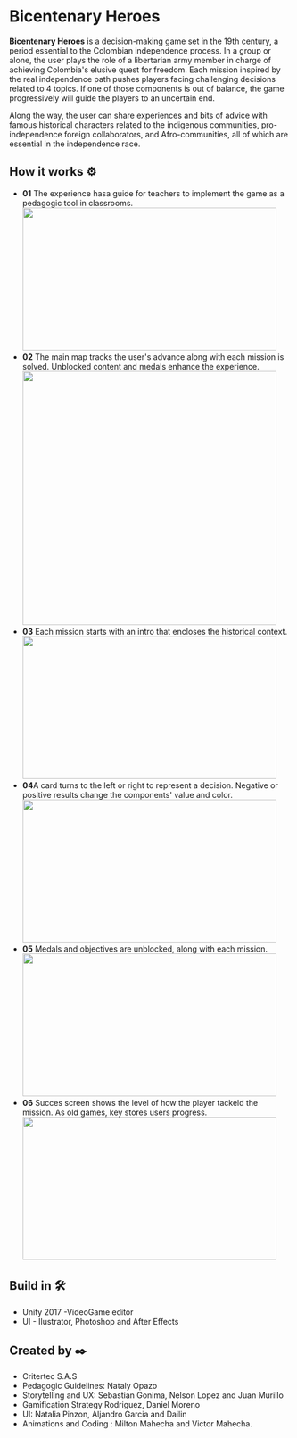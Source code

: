 # Bicentenary Heroes

**Bicentenary Heroes** is a decision-making game set in the 19th century, a period essential to the Colombian independence process. In a group or alone, the user plays the role of a libertarian army member in charge of achieving Colombia's elusive quest for freedom.  Each mission inspired by the real independence path pushes players facing challenging decisions related to 4 topics. If one of those components is out of balance, the game progressively will guide the players to an uncertain end.

Along the way, the user can share experiences and bits of advice with famous historical characters related to the indigenous communities, pro-independence foreign collaborators, and Afro-communities, all of which are essential in the independence race.

## How it works ⚙️

* **01** The experience hasa guide for teachers to implement the game as a pedagogic tool in classrooms. <br>
<image src="https://raw.githubusercontent.com/vicjomaa/Bicentenary-Heroes/master/Images/bicen1.png" height="256" width="455"><image/>
* **02** The main map tracks the user's advance along with each mission is solved. Unblocked content and medals enhance the experience.<br>
<image src="https://raw.githubusercontent.com/vicjomaa/Bicentenary-Heroes/master/Images/bicen3.png" width="455"><image/>
* **03** Each mission starts with an intro that encloses the historical context.<br>
<image src="https://raw.githubusercontent.com/vicjomaa/Bicentenary-Heroes/master/Images/bicen4.png" height="256" width="455" ><image/>
* **04**A card turns to the left or right to represent a decision. Negative or positive results change the components' value and color. <br>
<image src="https://raw.githubusercontent.com/vicjomaa/Bicentenary-Heroes/master/Images/bicen7.png" height="256" width="455"><image/>
* **05**  Medals and objectives are unblocked, along with each mission.<br>
<image src="https://raw.githubusercontent.com/vicjomaa/Bicentenary-Heroes/master/Images/bicen8.png" height="256" width="455"><image/>
* **06** Succes screen shows the level of how the player tackeld the mission. As old games, key stores users progress.<br>
<image src="https://raw.githubusercontent.com/vicjomaa/Bicentenary-Heroes/master/Images/bicen9.png" height="256" width="455"><image/>



## Build in 🛠️
* Unity 2017  -VideoGame editor
* UI - Ilustrator, Photoshop and After Effects




## Created by ✒️
* Critertec S.A.S 
* Pedagogic Guidelines: Nataly Opazo 
* Storytelling and UX: Sebastian Gonima, Nelson Lopez and Juan Murillo
* Gamification Strategy Rodriguez, Daniel Moreno
* UI: Natalia Pinzon, Aljandro Garcia and Dailin 
* Animations and Coding : Milton Mahecha and Victor Mahecha.

